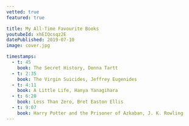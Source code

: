 ```yaml
---
vetted: true
featured: true

title: My All-Time Favourite Books
youtubeId: xhEIQcsqz2E
datePublished: 2019-07-10
image: cover.jpg

timestamps:
  - t: 45
    book: The Secret History, Donna Tartt
  - t: 2:35
    book: The Virgin Suicides, Jeffrey Eugenides
  - t: 4:11
    book: A Little Life, Hanya Yanagihara
  - t: 6:20
    book: Less Than Zero, Bret Easton Ellis
  - t: 9:07
    book: Harry Potter and the Prisoner of Azkaban, J. K. Rowling
---
```

